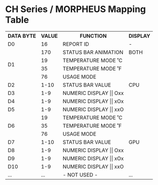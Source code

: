 # CH Series / MORPHEUS Mapping Table

<table>
    <tr>
        <th>DATA BYTE</th>
        <th>VALUE</th>
        <th>FUNCTION</th>
        <th>DISPLAY</th>
    </tr>
    <tr>
        <td>D0</td>
        <td>16</td>
        <td>REPORT ID</td>
        <td>-</td>
    </tr>
    <tr>
        <td rowspan="4">D1</td>
        <td>170</td>
        <td>STATUS BAR ANIMATION</td>
        <td>BOTH</td>
    </tr>
    <tr>
        <td>19</td>
        <td>TEMPERATURE MODE ˚C</td>
        <td rowspan="7">CPU</td>
    </tr>
    <tr>
        <td>35</td>
        <td>TEMPERATURE MODE ˚F</td>
    </tr>
    <tr>
        <td>76</td>
        <td>USAGE MODE</td>
    </tr>
    <tr>
        <td>D2</td>
        <td>1-10</td>
        <td>STATUS BAR VALUE</td>
    </tr>
    <tr>
        <td>D3</td>
        <td>1-9</td>
        <td>NUMERIC DISPLAY || Oxx</td>
    </tr>
    <tr>
        <td>D4</td>
        <td>1-9</td>
        <td>NUMERIC DISPLAY || xOx</td>
    </tr>
    <tr>
        <td>D5</td>
        <td>1-9</td>
        <td>NUMERIC DISPLAY || xxO</td>
    </tr>
    <tr>
        <td rowspan="3">D6</td>
        <td>19</td>
        <td>TEMPERATURE MODE ˚C</td>
        <td rowspan="7">GPU</td>
    </tr>
    <tr>
        <td>35</td>
        <td>TEMPERATURE MODE ˚F</td>
    </tr>
    <tr>
        <td>76</td>
        <td>USAGE MODE</td>
    </tr>
    <tr>
        <td>D7</td>
        <td>1-10</td>
        <td>STATUS BAR VALUE</td>
    </tr>
    <tr>
        <td>D8</td>
        <td>1-9</td>
        <td>NUMERIC DISPLAY || Oxx</td>
    </tr>
    <tr>
        <td>D9</td>
        <td>1-9</td>
        <td>NUMERIC DISPLAY || xOx</td>
    </tr>
    <tr>
        <td>D10</td>
        <td>1-9</td>
        <td>NUMERIC DISPLAY || xxO</td>
    </tr>
    <tr>
        <td>...</td>
        <td>...</td>
        <td>- NOT USED -</td>
        <td>...</td>
    </tr>
</table>
